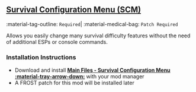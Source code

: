 ## [Survival Configuration Menu (SCM) ](https://www.nexusmods.com/fallout4/mods/37599)
:material-tag-outline: `Required`|
:material-medical-bag: `Patch Required`

Allows you easily change many survival difficulty features without the need of additional ESPs or console commands.

### Installation Instructions
* Download and install **[Main Files - Survival Configuration Menu :material-tray-arrow-down:](https://www.nexusmods.com/fallout4/mods/37599?tab=files)** with your mod manager
* A FROST patch for this mod will be installed later
